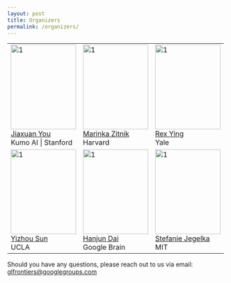```yaml
---
layout: post
title: Organizers
permalink: /organizers/
---
```

<table>
  <tr>
    <td> 
      <img src="https://github.com/glfrontiers/glfrontiers.github.io/blob/master/images/JiaxuanYou.jpg?raw=true"  alt="1" width = 150px height = 195px ><br />
      <a href="https://cs.stanford.edu/~jiaxuan/">Jiaxuan You</a><br />
      Kumo AI | Stanford
    </td>
    <td> 
      <img src="https://github.com/glfrontiers/glfrontiers.github.io/blob/master/images/MarinkaZitnik.jpg?raw=true"  alt="1" width = 150px height = 195px ><br />
      <a href="https://zitniklab.hms.harvard.edu/">Marinka Zitnik</a><br />
      Harvard
    </td>
    <td> 
      <img src="https://github.com/glfrontiers/glfrontiers.github.io/blob/master/images/RexYing.jpg?raw=true"  alt="1" width = 150px height = 195px ><br />
      <a href="https://cs.stanford.edu/~rexy/">Rex Ying</a><br />
      Yale
    </td>
  </tr>
  <tr>
    <td> 
      <img src="https://github.com/glfrontiers/glfrontiers.github.io/blob/master/images/YizhouSun.jpg?raw=true"  alt="1" width = 150px height = 195px ><br />
      <a href="https://web.cs.ucla.edu/~yzsun/">Yizhou Sun</a><br />
      UCLA
    </td>
    <td> 
      <img src="https://github.com/glfrontiers/glfrontiers.github.io/blob/master/images/HanjunDai.jpg?raw=true"  alt="1" width = 150px height = 195px ><br />
      <a href="https://hanjun-dai.github.io/">Hanjun Dai</a><br />
      Google Brain
    </td>
    <td> 
      <img src="https://github.com/glfrontiers/glfrontiers.github.io/blob/master/images/StefanieJegelka.jpg?raw=true"  alt="1" width = 150px height = 195px ><br />
      <a href="https://people.csail.mit.edu/stefje/">Stefanie Jegelka</a><br />
      MIT
    </td>
  </tr> 
</table>


Should you have any questions, please reach out to us via email:<br>
[glfrontiers@googlegroups.com
](mailto:glfrontiers@googlegroups.com)
